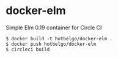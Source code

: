 # docker-elm

Simple Elm 0.19 container for Circle CI

```
$ docker build -t hotbelgo/docker-elm .
$ docker push hotbelgo/docker-elm
$ circleci build
```
